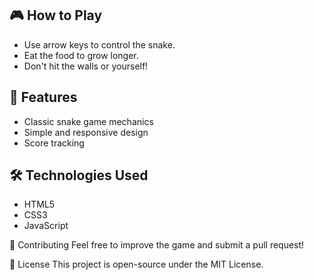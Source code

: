 ## 🎮 How to Play
- Use arrow keys to control the snake.
- Eat the food to grow longer.
- Don't hit the walls or yourself!

## 🚀 Features
- Classic snake game mechanics
- Simple and responsive design
- Score tracking

## 🛠️ Technologies Used
- HTML5
- CSS3
- JavaScript

🤝 Contributing
Feel free to improve the game and submit a pull request!

📜 License
This project is open-source under the MIT License.
